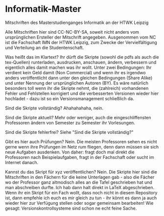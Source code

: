 Informatik-Master
=================

Mitschriften des Masterstudienganges Informatik an der HTWK Leipzig

Alle Mitschriften hier sind CC-NC-BY-SA, soweit nicht anders vom ursprünglichen Ersteller der Mitschrift angegeben.
Ausgenommen vom NC ist die Fachschaft IMN der HTWK Leipzig, zum Zwecke der Vervielfältigung und Verteilung an die Studentenschaft.

Was heißt das im Klartext?
Ihr dürft die Skripte (sowohl die pdfs als auch die tex-Quellen) runterladen, ausdrucken, anschauen, ändern, verbessern und eigentlich alles damit machen was ihr wollt. Unter zwei Bedingungen: Ihr verdient kein Geld damit (Non Commercial) und wenn ihr es irgendwo anders veröffentlicht dann unter den gleichen Bedingungen (Share Alike) und unter Nennung der ursprünglichen Autoren (BY).
Es wäre natürlich besonders toll wenn ihr die Skripte nehmt, die (zahlreich) vorhandenen Fehler und Fehlstellen korrigiert und die verbesserten Versionen wieder hier hochladet - dazu ist so ein Versionsmanagement schließlich da.

Sind die Skripte vollständig?
Ahahahahaha, nein.

Sind die Skripte aktuell?
Mehr oder weniger, auch die eingeschliffensten Professoren ändern von Semester zu Semester ihr Vorlesungen.

Sind die Skripte fehlerfrei?
Siehe "Sind die Skripte vollständig?"

Gibt es hier auch Prüfungen?
Nein. Die meisten Professoren sehen es nicht gerne wenn ihre Prüfungen im Netz rum fliegen, denn dann müssen sie sich neue Aufgaben ausdenken. Von daher: fragt doch mal direkt die Professoren nach Beispielaufgaben, fragt in der Fachschaft oder sucht im Internet danach.

Kannst du das Skript für xyz veröffentlichen?
Nein. Die Skripte hier sind die Mitschriften in den Fächern für die keine Unterlagen gab - also die Fächer wo der Professor ganz altmodisch alles an die Tafel geschrieben hat und man abschreiben durfte. Ich hab dann halt direkt in LaTeX abgeschrieben. Wenn ihr ein Skript für ein Fach wollt, dass noch nicht in diesem Repository ist, dann empfehle ich euch es mir gleich zu tun - ihr könnt es dann ja auch wieder hier zur Verfügung stellen oder sogar gemeinsam bearbeiten! Wie gesagt: Versionskontrollsysteme sind schon ne echt feine Sache.
